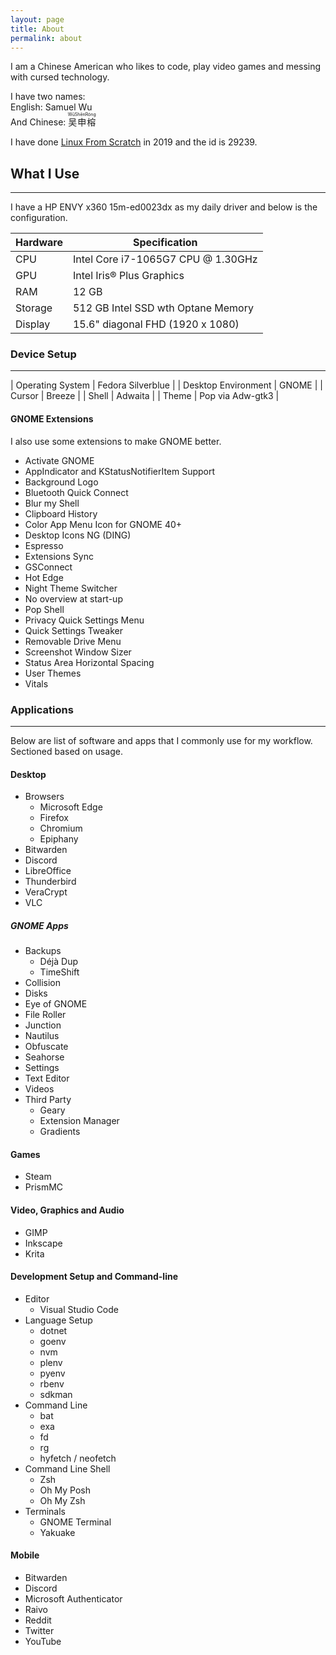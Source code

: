 ```yaml
---
layout: page
title: About
permalink: about
---
```


I am a Chinese American who likes to code, play video games and messing with
cursed technology.

<!-- markdownlint-disable -->

I have two names:<br>
English: Samuel Wu<br>
And Chinese: <ruby>吴申榕<rp>(</rp><rt>WūShēnRóng</rt><rp>)</rp></ruby>

<!-- markdownlint-restore -->

I have done [Linux From Scratch](https://www.linuxfromscratch.org/) in 2019 and
the id is 29239.

## What I Use

---

I have a HP ENVY x360 15m-ed0023dx as my daily driver and below is the
configuration.

| Hardware | Specification                      |
| -------- | ---------------------------------- |
| CPU      | Intel Core i7-1065G7 CPU @ 1.30GHz |
| GPU      | Intel Iris® Plus Graphics          |
| RAM      | 12 GB                              |
| Storage  | 512 GB Intel SSD wth Optane Memory |
| Display  | 15.6" diagonal FHD (1920 x 1080)   |

### Device Setup

---

| Operating System    | Fedora Silverblue |
| Desktop Environment | GNOME             |
| Cursor              | Breeze            |
| Shell               | Adwaita           |
| Theme               | Pop via Adw-gtk3  |

#### GNOME Extensions

I also use some extensions to make GNOME better.

* Activate GNOME
* AppIndicator and KStatusNotifierItem Support
* Background Logo
* Bluetooth Quick Connect
* Blur my Shell
* Clipboard History
* Color App Menu Icon for GNOME 40+
* Desktop Icons NG (DING)
* Espresso
* Extensions Sync
* GSConnect
* Hot Edge
* Night Theme Switcher
* No overview at start-up
* Pop Shell
* Privacy Quick Settings Menu
* Quick Settings Tweaker
* Removable Drive Menu
* Screenshot Window Sizer
* Status Area Horizontal Spacing
* User Themes
* Vitals

### Applications

---

Below are list of software and apps that I commonly use for my workflow.
Sectioned based on usage.

#### Desktop

* Browsers
  * Microsoft Edge
  * Firefox
  * Chromium
  * Epiphany
* Bitwarden
* Discord
* LibreOffice
* Thunderbird
* VeraCrypt
* VLC

##### GNOME Apps

* Backups
  * Déjà Dup
  * TimeShift
* Collision
* Disks
* Eye of GNOME
* File Roller
* Junction
* Nautilus
* Obfuscate
* Seahorse
* Settings
* Text Editor
* Videos
* Third Party
  * Geary
  * Extension Manager
  * Gradients

#### Games

* Steam
* PrismMC

#### Video, Graphics and Audio

* GIMP
* Inkscape
* Krita

#### Development Setup and Command-line

* Editor
  * Visual Studio Code
* Language Setup
  * dotnet
  * goenv
  * nvm
  * plenv
  * pyenv
  * rbenv
  * sdkman
* Command Line
  * bat
  * exa
  * fd
  * rg
  * hyfetch / neofetch
* Command Line Shell
  * Zsh
  * Oh My Posh
  * Oh My Zsh
* Terminals
  * GNOME Terminal
  * Yakuake

#### Mobile

* Bitwarden
* Discord
* Microsoft Authenticator
* Raivo
* Reddit
* Twitter
* YouTube
